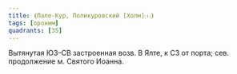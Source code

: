 ```yaml
---
title: ⦗Пале-Кур, Поликуровский [Холм]⒯⦘
tags: [ороним]
quadrants: [З5]
---
```


Вытянутая ЮЗ–СВ застроенная возв. В Ялте, к СЗ от порта; сев. продолжение м.
Святого Иоанна.
